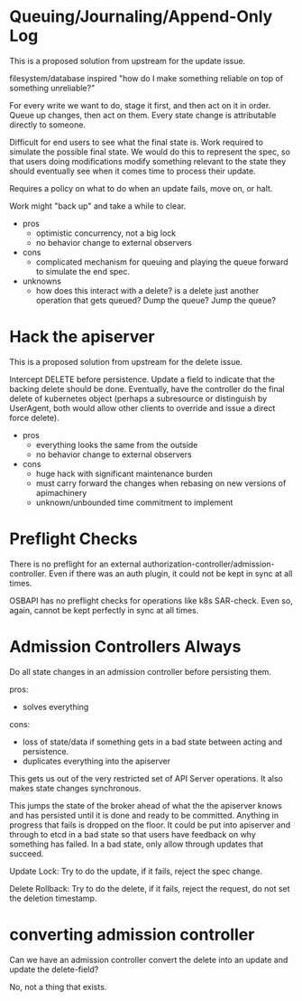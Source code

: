 # Queuing/Journaling/Append-Only Log

This is a proposed solution from upstream for the update issue.

filesystem/database inspired "how do I make something reliable on top
of something unreliable?"

For every write we want to do, stage it first, and then act on it in
order. Queue up changes, then act on them. Every state change is
attributable directly to someone.

Difficult for end users to see what the final state is.  Work required
to simulate the possible final state. We would do this to represent
the spec, so that users doing modifications modify something relevant
to the state they should eventually see when it comes time to process
their update.

Requires a policy on what to do when an update fails, move on, or
halt. 

Work might "back up" and take a while to clear.

 - pros
   - optimistic concurrency, not a big lock
   - no behavior change to external observers
 - cons
   - complicated mechanism for queuing and playing the queue forward
     to simulate the end spec.
 - unknowns
   - how does this interact with a delete? is a delete just another
     operation that gets queued? Dump the queue? Jump the queue?

# Hack the apiserver

This is a proposed solution from upstream for the delete issue. 

Intercept DELETE before persistence. Update a field to indicate that
the backing delete should be done. Eventually, have the controller do
the final delete of kubernetes object (perhaps a subresource or
distinguish by UserAgent, both would allow other clients to override
and issue a direct force delete). 

 - pros
   - everything looks the same from the outside
   - no behavior change to external observers
 - cons
   - huge hack with significant maintenance burden
   - must carry forward the changes when rebasing on new versions of apimachinery
   - unknown/unbounded time commitment to implement

# Preflight Checks

There is no preflight for an external
authorization-controller/admission-controller. Even if there was an
auth plugin, it could not be kept in sync at all times.

OSBAPI has no preflight checks for operations like k8s SAR-check. Even
so, again, cannot be kept perfectly in sync at all times.

# Admission Controllers Always

Do all state changes in an admission controller before persisting them.

pros:
 - solves everything

cons:
 - loss of state/data if something gets in a bad state between acting and persistence. 
 - duplicates everything into the apiserver
 
This gets us out of the very restricted set of API Server operations.
It also makes state changes synchronous.

This jumps the state of the broker ahead of what the the apiserver
knows and has persisted until it is done and ready to be committed.
Anything in progress that fails is dropped on the floor. It could be
put into apiserver and through to etcd in a bad state so that users
have feedback on why something has failed. In a bad state, only allow
through updates that succeed.

Update Lock: Try to do the update, if it fails, reject the spec
change.

Delete Rollback: Try to do the delete, if it fails, reject the
request, do not set the deletion timestamp.


# converting admission controller

Can we have an admission controller convert the delete into an update and update the delete-field?

No, not a thing that exists.
